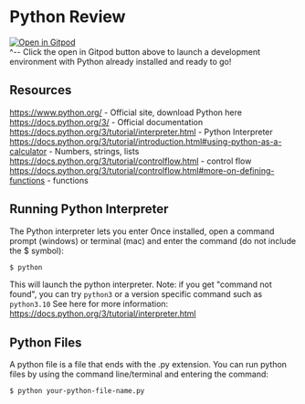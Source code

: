 # Python Review
[![Open in Gitpod](https://gitpod.io/button/open-in-gitpod.svg)](https://gitpod.io/#https://github.com/2022-fall-comp-525/python_review)  
^-- Click the open in Gitpod button above to launch a development environment
with Python already installed and ready to go! 

## Resources
https://www.python.org/ - Official site, download Python here  
https://docs.python.org/3/ - Official documentation  
https://docs.python.org/3/tutorial/interpreter.html - Python Interpreter  
https://docs.python.org/3/tutorial/introduction.html#using-python-as-a-calculator - Numbers, strings, lists  
https://docs.python.org/3/tutorial/controlflow.html - control flow  
https://docs.python.org/3/tutorial/controlflow.html#more-on-defining-functions - functions

## Running Python Interpreter
The Python interpreter lets you enter 
Once installed, open a command prompt (windows) or terminal (mac) and enter the
command (do not include the $ symbol):
```bash
$ python
```

This will launch the python interpreter. Note: if you get "command not found", 
you can try ```python3``` or a version specific command such as
```python3.10```
See here for more information: https://docs.python.org/3/tutorial/interpreter.html 

## Python Files
A python file is a file that ends with the .py extension.
You can run python files by using the command line/terminal and entering
the command:

```bash
$ python your-python-file-name.py
```
